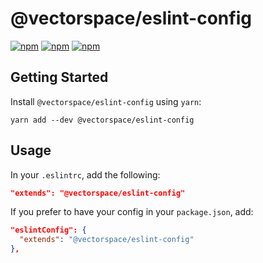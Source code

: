 # @vectorspace/eslint-config

[![npm](https://img.shields.io/npm/v/@vectorspace/eslint-config.svg)](https://www.npmjs.com/package/@vectorspace/eslint-config)
[![npm](https://img.shields.io/npm/dt/@vectorspace/eslint-config.svg)](https://www.npmjs.com/package/@vectorspace/eslint-config)
[![npm](https://img.shields.io/npm/l/@vectorspace/eslint-config.svg)](https://github.com/vectorspace/eslint-config/blob/master/LICENSE)

## Getting Started

Install `@vectorspace/eslint-config` using `yarn`:

```shell
yarn add --dev @vectorspace/eslint-config
```

## Usage

In your `.eslintrc`, add the following:

```json
"extends": "@vectorspace/eslint-config"
```

If you prefer to have your config in your `package.json`, add:

```json
"eslintConfig": {
  "extends": "@vectorspace/eslint-config"
},
```
